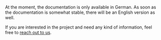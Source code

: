 At the moment, the documentation is only available in German.
As soon as the documentation is somewhat stable, there will be an English version as well.

If you are interested in the project and need any kind of information, feel free to [reach out to us](mailto:hello@alarmdisplay.org).